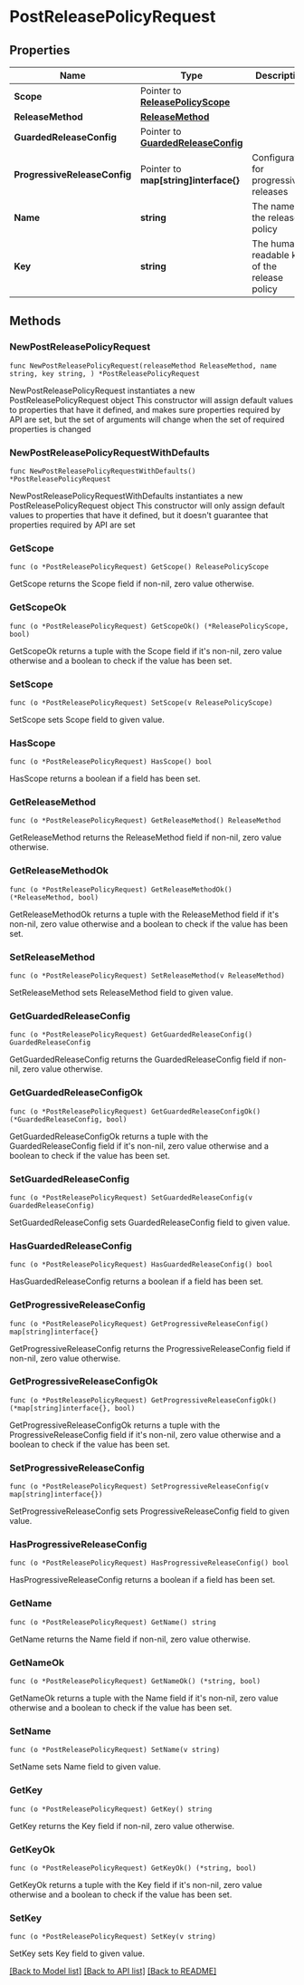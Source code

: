 # PostReleasePolicyRequest

## Properties

Name | Type | Description | Notes
------------ | ------------- | ------------- | -------------
**Scope** | Pointer to [**ReleasePolicyScope**](ReleasePolicyScope.md) |  | [optional] 
**ReleaseMethod** | [**ReleaseMethod**](ReleaseMethod.md) |  | 
**GuardedReleaseConfig** | Pointer to [**GuardedReleaseConfig**](GuardedReleaseConfig.md) |  | [optional] 
**ProgressiveReleaseConfig** | Pointer to **map[string]interface{}** | Configuration for progressive releases | [optional] 
**Name** | **string** | The name of the release policy | 
**Key** | **string** | The human-readable key of the release policy | 

## Methods

### NewPostReleasePolicyRequest

`func NewPostReleasePolicyRequest(releaseMethod ReleaseMethod, name string, key string, ) *PostReleasePolicyRequest`

NewPostReleasePolicyRequest instantiates a new PostReleasePolicyRequest object
This constructor will assign default values to properties that have it defined,
and makes sure properties required by API are set, but the set of arguments
will change when the set of required properties is changed

### NewPostReleasePolicyRequestWithDefaults

`func NewPostReleasePolicyRequestWithDefaults() *PostReleasePolicyRequest`

NewPostReleasePolicyRequestWithDefaults instantiates a new PostReleasePolicyRequest object
This constructor will only assign default values to properties that have it defined,
but it doesn't guarantee that properties required by API are set

### GetScope

`func (o *PostReleasePolicyRequest) GetScope() ReleasePolicyScope`

GetScope returns the Scope field if non-nil, zero value otherwise.

### GetScopeOk

`func (o *PostReleasePolicyRequest) GetScopeOk() (*ReleasePolicyScope, bool)`

GetScopeOk returns a tuple with the Scope field if it's non-nil, zero value otherwise
and a boolean to check if the value has been set.

### SetScope

`func (o *PostReleasePolicyRequest) SetScope(v ReleasePolicyScope)`

SetScope sets Scope field to given value.

### HasScope

`func (o *PostReleasePolicyRequest) HasScope() bool`

HasScope returns a boolean if a field has been set.

### GetReleaseMethod

`func (o *PostReleasePolicyRequest) GetReleaseMethod() ReleaseMethod`

GetReleaseMethod returns the ReleaseMethod field if non-nil, zero value otherwise.

### GetReleaseMethodOk

`func (o *PostReleasePolicyRequest) GetReleaseMethodOk() (*ReleaseMethod, bool)`

GetReleaseMethodOk returns a tuple with the ReleaseMethod field if it's non-nil, zero value otherwise
and a boolean to check if the value has been set.

### SetReleaseMethod

`func (o *PostReleasePolicyRequest) SetReleaseMethod(v ReleaseMethod)`

SetReleaseMethod sets ReleaseMethod field to given value.


### GetGuardedReleaseConfig

`func (o *PostReleasePolicyRequest) GetGuardedReleaseConfig() GuardedReleaseConfig`

GetGuardedReleaseConfig returns the GuardedReleaseConfig field if non-nil, zero value otherwise.

### GetGuardedReleaseConfigOk

`func (o *PostReleasePolicyRequest) GetGuardedReleaseConfigOk() (*GuardedReleaseConfig, bool)`

GetGuardedReleaseConfigOk returns a tuple with the GuardedReleaseConfig field if it's non-nil, zero value otherwise
and a boolean to check if the value has been set.

### SetGuardedReleaseConfig

`func (o *PostReleasePolicyRequest) SetGuardedReleaseConfig(v GuardedReleaseConfig)`

SetGuardedReleaseConfig sets GuardedReleaseConfig field to given value.

### HasGuardedReleaseConfig

`func (o *PostReleasePolicyRequest) HasGuardedReleaseConfig() bool`

HasGuardedReleaseConfig returns a boolean if a field has been set.

### GetProgressiveReleaseConfig

`func (o *PostReleasePolicyRequest) GetProgressiveReleaseConfig() map[string]interface{}`

GetProgressiveReleaseConfig returns the ProgressiveReleaseConfig field if non-nil, zero value otherwise.

### GetProgressiveReleaseConfigOk

`func (o *PostReleasePolicyRequest) GetProgressiveReleaseConfigOk() (*map[string]interface{}, bool)`

GetProgressiveReleaseConfigOk returns a tuple with the ProgressiveReleaseConfig field if it's non-nil, zero value otherwise
and a boolean to check if the value has been set.

### SetProgressiveReleaseConfig

`func (o *PostReleasePolicyRequest) SetProgressiveReleaseConfig(v map[string]interface{})`

SetProgressiveReleaseConfig sets ProgressiveReleaseConfig field to given value.

### HasProgressiveReleaseConfig

`func (o *PostReleasePolicyRequest) HasProgressiveReleaseConfig() bool`

HasProgressiveReleaseConfig returns a boolean if a field has been set.

### GetName

`func (o *PostReleasePolicyRequest) GetName() string`

GetName returns the Name field if non-nil, zero value otherwise.

### GetNameOk

`func (o *PostReleasePolicyRequest) GetNameOk() (*string, bool)`

GetNameOk returns a tuple with the Name field if it's non-nil, zero value otherwise
and a boolean to check if the value has been set.

### SetName

`func (o *PostReleasePolicyRequest) SetName(v string)`

SetName sets Name field to given value.


### GetKey

`func (o *PostReleasePolicyRequest) GetKey() string`

GetKey returns the Key field if non-nil, zero value otherwise.

### GetKeyOk

`func (o *PostReleasePolicyRequest) GetKeyOk() (*string, bool)`

GetKeyOk returns a tuple with the Key field if it's non-nil, zero value otherwise
and a boolean to check if the value has been set.

### SetKey

`func (o *PostReleasePolicyRequest) SetKey(v string)`

SetKey sets Key field to given value.



[[Back to Model list]](../README.md#documentation-for-models) [[Back to API list]](../README.md#documentation-for-api-endpoints) [[Back to README]](../README.md)



